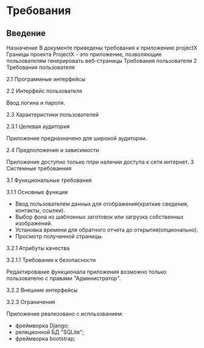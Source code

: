 # Требования
## Введение
Назначение 
В документе приведены требования к приложению projectX
Границы проекта
ProjectX - это приложение, позволяющие пользователям генерировать веб-страницы
Требования пользователя
2 Требования пользователя

2.1 Программные интерфейсы

2.2 Интерфейс пользователя

Ввод логина и пароля.

2.3 Характеристики пользователей

2.3.1 Целевая аудитория

Приложение предназначено для широкой аудитории.

2.4 Предположения и зависимости

Приложение доступно только ппри наличии доступа к сети интернет.
3 Системные требованния

3.1 Функциональные требования

3.1.1 Основные функции

- Ввод пользователем данных для отображения(краткие сведения, контакты, ссылки).
- Выбор фона из шаблонных заготовок или загрузка собственных изображений.
- Установка времени для обратного отчета до открытия(опционально).
- Просмотр полученной страницы. 

3.2.1 Атрибуты качества

3.2.1.1 Требования к безопасности

Редактирование функционала приложения возможно только пользователю с правами "Администратор". 

3.2.2 Внешние интерфейсы

3.2.3 Ограничения

Приложение реализовано с испльзованием:

- фреймворка Django;
- реляционной БД "SQLite";
- фреймворка bootstrap;
